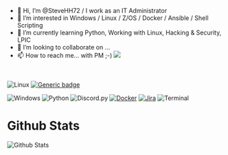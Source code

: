 - 👋 Hi, I’m @SteveHH72 / I work as an IT Administrator
- 👀 I’m interested in Windows / Linux / Z/OS / Docker / Ansible / Shell Scripting
- 🌱 I’m currently learning Python, Working with Linux, Hacking & Security, LPIC
- 💞️ I’m looking to collaborate on ...
- 📫 How to reach me... with PM ;-) 
![](https://dcbadge.vercel.app/api/shield/6446)
<br>

![Linux](https://img.shields.io/badge/OS-Linux-brightgreen?style=flat&logo=linux&logoColor=white)
[![Generic badge](https://img.shields.io/badge/Distro-Debian-<COLOR>.svg)](https://shields.io/)

![Windows](https://img.shields.io/badge/OS-Windows-brightgreen?style=flat&logo=linux&logoColor=white)
![Python](https://img.shields.io/badge/Language-Python-blue?style=flat&logo=python&logoColor=white)
![Discord.py](https://img.shields.io/badge/Framework-Discord.py-blue?style=flat&logo=discord&logoColor=white)
[![Docker](https://badgen.net/badge/icon/docker?icon=docker&label)](https://https://docker.com/)
[![Jira](https://badgen.net/badge/icon/jira?icon=jira&label)](https://https://jira.com/)
![Terminal](https://badgen.net/badge/icon/terminal?icon=terminal&label)



# Github Stats
![Github Stats](https://github-readme-stats.vercel.app/api?username=SteveHH72&theme=vue-dark&count_private=true)

<!---
SteveHH72/SteveHH72 is a ✨ special ✨ repository because its `README.md` (this file) appears on your GitHub profile.
You can click the Preview link to take a look at your changes.
--->
